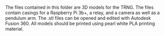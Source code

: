 The files contained in this folder are 3D models for the TRNG.
The files contain casings for a Raspberry Pi 3b+, a relay, and a camera as well as a pendulum arm.
The .stl files can be opened and edited with Autodesk Fusion 360.
All models should be printed using pearl white PLA printing material.
